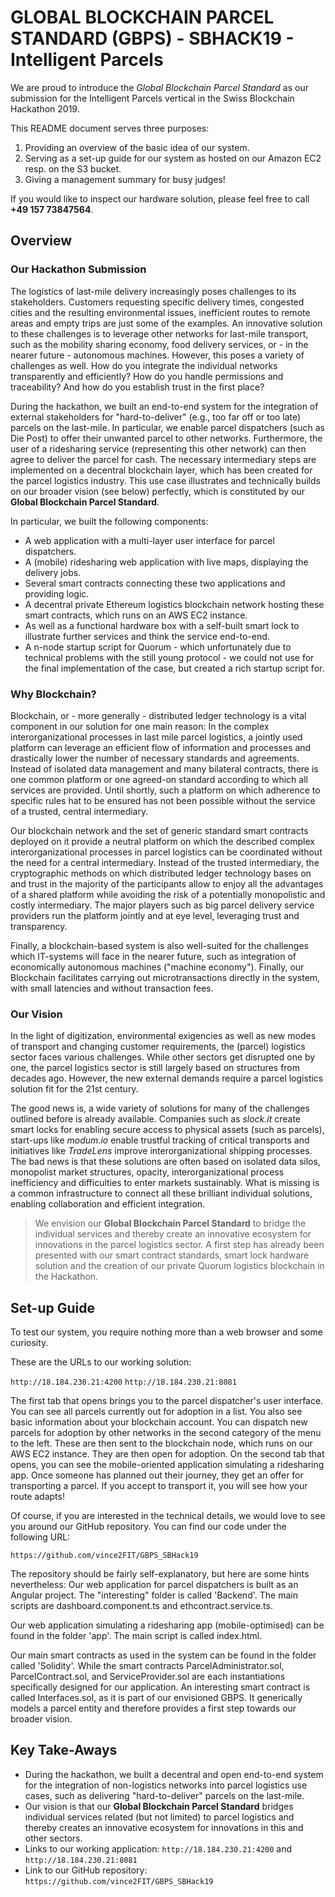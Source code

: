 # GLOBAL BLOCKCHAIN PARCEL STANDARD (GBPS) - SBHACK19 - Intelligent Parcels

We are proud to introduce the *Global Blockchain Parcel Standard* as our submission for the Intelligent Parcels vertical in the Swiss Blockchain Hackathon 2019.

This README document serves three purposes:
1. Providing an overview of the basic idea of our system.
2. Serving as a set-up guide for our system as hosted on our Amazon EC2 resp. on the S3 bucket.
3. Giving a management summary for busy judges!

If you would like to inspect our hardware solution, please feel free to call **+49 157 73847564**.

## Overview

### Our Hackathon Submission
The logistics of last-mile delivery increasingly poses challenges to its stakeholders. Customers requesting specific delivery times, congested cities and the resulting environmental issues, inefficient routes to remote areas and empty trips are just some of the examples.
An innovative solution to these challenges is to leverage other networks for last-mile transport, such as the mobility sharing economy, food delivery services, or - in the nearer future - autonomous machines.
However, this poses a variety of challenges as well. How do you integrate the individual networks transparently and efficiently? How do you handle permissions and traceability? And how do you establish trust in the first place?

During the hackathon, we built an end-to-end system for the integration of external stakeholders for "hard-to-deliver" (e.g., too far off or too late) parcels on the last-mile. In particular, we enable parcel dispatchers (such as Die Post) to offer their unwanted parcel to other networks. Furthermore, the user of a ridesharing service (representing this other network) can then agree to deliver the parcel for cash. The necessary intermediary steps are implemented on a decentral blockchain layer, which has been created for the parcel logistics industry. This use case illustrates and technically builds on our broader vision (see below) perfectly, which is constituted by our **Global Blockchain Parcel Standard**.

In particular, we built the following components:

+ A web application with a multi-layer user interface for parcel dispatchers.
+ A (mobile) ridesharing web application with live maps, displaying the delivery jobs.
+ Several smart contracts connecting these two applications and providing logic.
+ A decentral private Ethereum logistics blockchain network hosting these smart contracts, which runs on an AWS EC2 instance.
+ As well as a functional hardware box with a self-built smart lock to illustrate further services and think the service end-to-end.
+ A n-node startup script for Quorum - which unfortunately due to technical problems with the still young protocol - we could not use for the final implementation of the case, but created a rich startup script for.

### Why Blockchain?
Blockchain, or - more generally - distributed ledger technology is a vital component in our solution for one main reason: In the complex interorganizational processes in last mile parcel logistics, a jointly used platform can leverage an efficient flow of information and processes and drastically lower the number of necessary standards and agreements. Instead of isolated data management and many bilateral contracts, there is one common platform or one agreed-on standard according to which all services are provided. Until shortly, such a platform on which adherence to specific rules hat to be ensured has not been possible without the service of a trusted, central intermediary.

Our blockchain network and the set of generic standard smart contracts deployed on it provide a neutral platform on which the described complex interorganizational processes in parcel logistics can be coordinated without the need for a central intermediary. Instead of the trusted intermediary, the cryptographic methods on which distributed ledger technology bases on and trust in the majority of the participants allow to enjoy all the advantages of a shared platform while avoiding the risk of a potentially monopolistic and costly intermediary. The major players such as big parcel delivery service providers run the platform jointly and at eye level, leveraging trust and transparency.

Finally, a blockchain-based system is also well-suited for the challenges which IT-systems will face in the nearer future, such as integration of economically autonomous machines ("machine economy"). Finally, our Blockchain facilitates carrying out microtransactions directly in the system, with small latencies and without transaction fees.

### Our Vision
In the light of digitization, environmental exigencies as well as new modes of transport and changing customer requirements, the (parcel) logistics sector faces various challenges. While other sectors get disrupted one by one, the parcel logistics sector is still largely based on structures from decades ago. However, the new external demands require a parcel logistics solution fit for the 21st century.

The good news is, a wide variety of solutions for many of the challenges outlined before is already available. Companies such as *slock.it* create smart locks for enabling secure access to physical assets (such as parcels), start-ups like *modum.io* enable trustful tracking of critical transports and initiatives like *TradeLens* improve interorganizational shipping processes. The bad news is that these solutions are often based on isolated data silos, monopolist market structures, opacity, interorganizational process inefficiency and difficulties to enter markets sustainably. What is missing is a common infrastructure to connect all these brilliant individual solutions, enabling collaboration and efficient integration.

>We envision our **Global Blockchain Parcel Standard** to bridge the individual services and thereby create an innovative ecosystem for innovations in the parcel logistics sector. A first step has already been presented with our smart contract standards, smart lock hardware solution and the creation of our private Quorum logistics blockchain in the Hackathon.

## Set-up Guide
To test our system, you require nothing more than a web browser and some curiosity.

These are the URLs to our working solution:

`http://18.184.230.21:4200`
`http://18.184.230.21:8081`

The first tab that opens brings you to the parcel dispatcher's user interface. You can see all parcels currently out for adoption in a list. You also see basic information about your blockchain account. You can dispatch new parcels for adoption by other networks in the second category of the menu to the left. These are then sent to the blockchain node, which runs on our AWS EC2 instance. They are then open for adoption.
On the second tab that opens, you can see the mobile-oriented application simulating a ridesharing app. Once someone has planned out their journey, they get an offer for transporting a parcel. If you accept to transport it, you will see how your route adapts!

Of course, if you are interested in the technical details, we would love to see you around our GitHub repository. You can find our code under the following URL:

`https://github.com/vince2FIT/GBPS_SBHack19`

The repository should be fairly self-explanatory, but here are some hints nevertheless:
Our web application for parcel dispatchers is built as an Angular project. The "interesting" folder is called 'Backend'. The main scripts are dashboard.component.ts and ethcontract.service.ts.

Our web application simulating a ridesharing app (mobile-optimised) can be found in the folder 'app'. The main script is called index.html.

Our main smart contracts as used in the system can be found in the folder called 'Solidity'. While the smart contracts ParcelAdministrator.sol, ParcelContract.sol, and ServiceProvider.sol are each instantiations specifically designed for our application. An interesting smart contract is called Interfaces.sol, as it is part of our envisioned GBPS. It generically models a parcel entity and therefore provides a first step towards our broader vision.

## Key Take-Aways
+ During the hackathon, we built a decentral and open end-to-end system for the integration of non-logistics networks into parcel logistics use cases, such as delivering "hard-to-deliver" parcels on the last-mile.
+ Our vision is that our **Global Blockchain Parcel Standard** bridges individual services related (but not limited) to parcel logistics and thereby creates an innovative ecosystem for innovations in this and other sectors.
+ Links to our working application: `http://18.184.230.21:4200` and `http://18.184.230.21:8081`
+ Link to our GitHub repository: `https://github.com/vince2FIT/GBPS_SBHack19`
